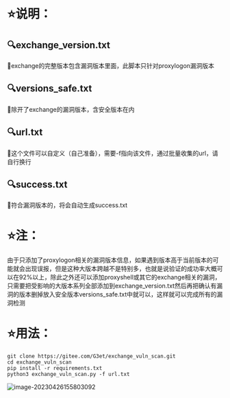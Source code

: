 # ⭐说明：

## 🔍exchange_version.txt

📝exchange的完整版本包含漏洞版本里面，此脚本只针对proxylogon漏洞版本

## 🔍versions_safe.txt

📝除开了exchange的漏洞版本，含安全版本在内

## 🔍url.txt

📝这个文件可以自定义（自己准备），需要-f指向该文件，通过批量收集的url，请自行换行

## 🔍success.txt

📝符合漏洞版本的，将会自动生成success.txt



# ⭐注：

由于只添加了proxylogon相关的漏洞版本信息，如果遇到版本高于当前版本的可能就会出现误报，但是这种大版本跨越不是特别多，也就是说验证的成功率大概可以在92%以上，除此之外还可以添加proxyshell或其它的exchange相关的漏洞，只需要把受影响的大版本系列全部添加到exchange_version.txt然后再把确认有漏洞的版本删掉放入安全版本versions_safe.txt中就可以，这样就可以完成所有的漏洞检测



# ⭐用法：

```
git clone https://gitee.com/G3et/exchange_vuln_scan.git
cd exchange_vuln_scan
pip install -r requirements.txt
python3 exchange_vuln_scan.py -f url.txt
```



![image-20230426155803092](image/image-20230426155803092.png)



